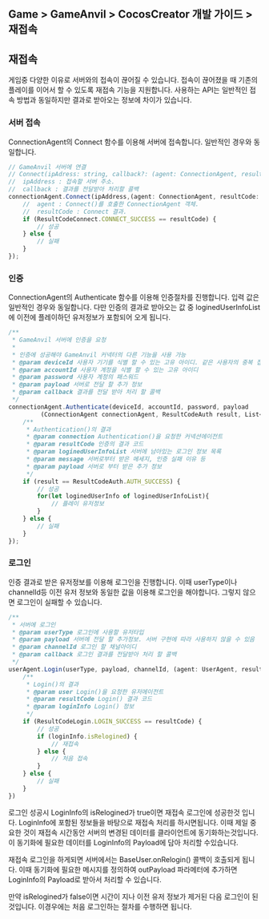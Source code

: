 ## Game > GameAnvil > CocosCreator 개발 가이드 > 재접속

## 재접속

게임중 다양한 이유로 서버와의 접속이 끊어질 수 있습니다. 접속이 끊어졌을 때 기존의 플레이를 이어서 할 수 있도록 재접속 기능을 지원합니다. 사용하는 API는 일반적인 접속 방법과 동일하지만 결과로 받아오는 정보에 차이가 있습니다. 

### 서버 접속

ConnectionAgent의 Connect 함수를 이용해 서버에 접속합니다. 일반적인 경우와 동일합니다. 

```typescript
// GameAnvil 서버에 연결
// Connect(ipAdress: string, callback?: (agent: ConnectionAgent, resultCode: ResultCodeConnect) => void): void;
//  ipAddress : 접속할 서버 주소. 
//  callback : 결과를 전달받아 처리할 콜백
connectionAgent.Connect(ipAddress,(agent: ConnectionAgent, resultCode: ResultCodeConnect) => {
    //  agent : Connect()를 호출한 ConnectionAgent 객체.
	//  resultCode : Connect 결과.
    if (ResultCodeConnect.CONNECT_SUCCESS == resultCode) {
        // 성공
    } else {
        // 실패
    }
});
```

### 인증

ConnectionAgent의 Authenticate 함수를 이용해 인증절차를 진행합니다. 입력 값은 일반적인 경우와 동일합니다. 다만 인증의 결과로 받아오는 값 중 loginedUserInfoList에 이전에 플레이하던 유저정보가 포함되어 오게 됩니다. 

```typescript
/**
 * GameAnvil 서버에 인증을 요청
 * 
 * 인증에 성공해야 GameAnvil 커넥터의 다른 기능을 사용 가능
 * @param deviceId 사용자 기기를 식별 할 수 있는 고유 아이디. 같은 사용자의 중복 접속을 체크하는데 사용
 * @param accountId 사용자 계정을 식별 할 수 있는 고유 아이디
 * @param password 사용자 계정의 패스워드
 * @param payload 서버로 전달 할 추가 정보
 * @param callback 결과를 전달 받아 처리 할 콜백
 */
connectionAgent.Authenticate(deviceId, accountId, password, payload
         (ConnectionAgent connectionAgent, ResultCodeAuth result, List<ConnectionAgent.LoginedUserInfo> loginedUserInfoList, string message, Payload payload) => {
    /**
     * Authentication()의 결과
     * @param connection Authentication()을 요청한 커넥션에이전트
     * @param resultCode 인증의 결과 코드
     * @param loginedUserInfoList 서버에 남아있는 로그인 정보 목록
     * @param message 서버로부터 받은 메세지, 인증 실패 이유 등
     * @param payload 서버로 부터 받은 추가 정보
     */
    if (result == ResultCodeAuth.AUTH_SUCCESS) {
		// 성공
        for(let loginedUserInfo of loginedUserInfoList){
            // 플레이 유저정보
        }
    } else {
		// 실패
    }
});
```



### 로그인

인증 결과로 받은 유저정보를 이용해 로그인을 진행합니다. 이때 userType이나 channelId등 이전 유저 정보와 동일한 값을 이용해 로그인을 해야합니다. 그렇지 않으면 로그인이 실패할 수 있습니다. 

```typescript
/**
 * 서버에 로그인
 * @param userType 로그인에 사용할 유저타입
 * @param payload 서버에 전달 할 추가정보. 서버 구현에 따라 사용하지 않을 수 있음
 * @param channelId 로그인 할 채널아이디
 * @param callback 로그인 결과를 전달받아 처리 할 콜백
 */
userAgent.Login(userType, payload, channelId, (agent: UserAgent, resultCode: ResultCodeLogin, loginInfo: LoginInfo)=>{
    /**
     * Login()의 결과
     * @param user Login()을 요청한 유저에이전트
     * @param resultCode Login() 결과 코드 
     * @param loginInfo Login() 정보
     */
    if (ResultCodeLogin.LOGIN_SUCCESS == resultCode) {
        // 성공
        if (loginInfo.isRelogined) {
            // 재접속
        } else {
            // 처음 접속
        }
    } else {
        // 실패
    }
})
```

로그인 성공시 LoginInfo의 isRelogined가 true이면 재접속 로그인에 성공한것 입니다. LoginInfo에 포함된 정보들을 바탕으로 재접속 처리를 하시면됩니다. 이때 제일 중요한 것이 재접속 시간동안 서버의 변경된 데이터를 클라이언트에 동기화하는것입니다. 이 동기화에 필요한 데이터를 LoginInfo의 Payload에 담아 처리할 수있습니다.  

재접속 로그인을 하게되면 서버에서는 BaseUser.onRelogin() 콜백이 호출되게 됩니다. 이때 동기화에 필요한 메시지를 정의하여 outPayload 파라메터에 추가하면 LoginInfo의 Payload로 받아서 처리할 수 있습니다. 

만약 isRelogined가 false이면 시간이 지나 이전 유저 정보가 제거된 다음 로그인이 된 것입니다. 이경우에는 처음 로그인하는 절차를 수행하면 됩니다. 
